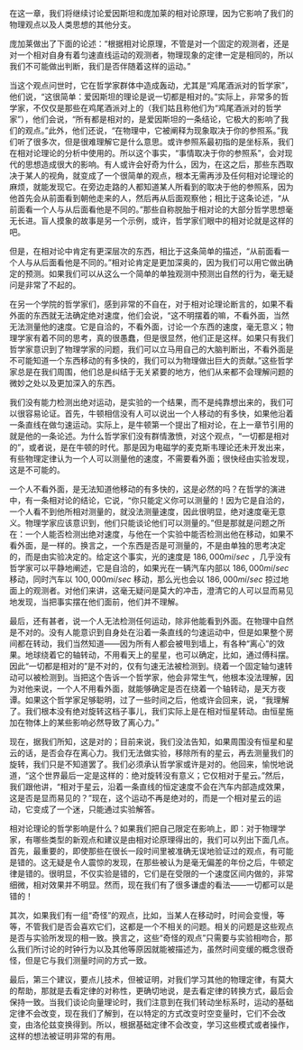 在这一章，我们将继续讨论爱因斯坦和庞加莱的相对论原理，因为它影响了我们的物理观点以及人类思想的其他分支。

庞加莱做出了下面的论述：“根据相对论原理，不管是对一个固定的观测者，还是对一个相对自身有着匀速直线运动的观测者，物理现象的定律一定是相同的，所以我们不可能做出判断，我们是否伴随着这样的运动。”

当这个观点问世时，它在哲学家群体中造成轰动，尤其是“鸡尾酒派对的哲学家”，他们说，“这很简单：爱因斯坦的理论是说一切都是相对的。”实际上，非常多的哲学家，不仅仅是那些在鸡尾酒派对上的（我们姑且称他们为“鸡尾酒派对的哲学家”），他们会说，“所有都是相对的，是爱因斯坦的一条结论，它极大的影响了我们的观点。”此外，他们还说，“在物理中，它被阐释为现象取决于你的参照系。”我们听了很多次，但是很难理解它是什么意思。或许参照系最初指的是坐标系，我们在相对论理论的分析中使用的。所以这个事实，“事情取决于你的参照系”，会对现代的思想造成很大的影响。有人或许会好奇为什么，因为，在这之后，那些东西取决于某人的视角，就变成了一个很简单的观点，根本无需再涉及任何相对论理论的麻烦，就能发现它。在旁边走路的人都知道某人所看到的取决于他的参照系，因为他首先会从前面看到朝他走来的人，然后再从后面观察他；相比于这条论述，“从前面看一个人与从后面看他是不同的。”那些自称脱胎于相对论的大部分哲学思想毫无长进。盲人摸象的故事是另一个示例，或许，哲学家们眼中的相对论就是这样的吧。

但是，在相对论中肯定有更深层次的东西，相比于这条简单的描述，“从前面看一个人与从后面看他是不同的。”相对论肯定是更加深奥的，因为我们可以用它做出确定的预测。如果我们可以从这么一个简单的单独观测中预测出自然的行为，毫无疑问是非常了不起的。

在另一个学院的哲学家们，感到非常的不自在，对于相对论理论断言的，如果不看外面的东西就无法确定绝对速度，他们会说，“这不明摆着的嘛，不看外面，当然无法测量他的速度。它是自洽的，不看外面，讨论一个东西的速度，毫无意义；物理学家有着不同的思考，真的很愚蠢，但是很显然，他们正是这样。如果只有我们哲学家意识到了物理学家的问题，我们可以立马用自己的大脑判断出，不看外面是不可能知道一个东西移动的有多快的，我们可以为物理做出巨大的贡献。”这些哲学家总是在我们周围，他们总是纠结于无关紧要的地方，他们从来都不会理解问题的微妙之处以及更加深入的东西。

我们没有能力检测出绝对运动，是实验的一个结果，而不是纯靠想出来的，我们可以很容易论证。首先，牛顿相信没有人可以说出一个人移动的有多快，如果他沿着一条直线在做匀速运动。实际上，是牛顿第一个提出了相对论，在上一章节引用的就是他的一条论述。为什么哲学家们没有群情激愤，对这个观点，“一切都是相对的”，或者说，是在牛顿的时代。那是因为电磁学的麦克斯韦理论还未开发出来，有些物理定律认为一个人可以测量他的速度，不需要看外面；很快经由实验发现，这是不可能的。

一个人不看外面，是无法知道他移动的有多快的，这是必然的吗？在哲学的演进中，有一条相对论的结论，它说，“你只能定义你可以测量的！因为它是自洽的，一个人看不到他所相对测量的，就没法测量速度，因此很明显，绝对速度毫无意义。物理学家应该意识到，他们只能谈论他们可以测量的。”但是那就是问题之所在：一个人能否检测出绝对速度，与他在一个实验中能否检测出他在移动，如果不看外面，是一样的。换言之，一个东西是否是可测量的，不是由单独的思考决定的，而是由实验决定的。给定这个事实，光的速度是 $186,000 mi/sec$ ，几乎没有哲学家可以平静地阐述，它是自洽的，如果光在一辆汽车内部以 $186,000 mi/sec$ 移动，同时汽车以 $100,000 mi/sec$ 移动，那么光也会以 $186,000 mi/sec$ 掠过地面上的观测者。对他们来讲，这毫无疑问是莫大的冲击，澄清它的人可以显而易见地发现，当把事实摆在他们面前，他们并不理解。

最后，还有甚者，说一个人无法检测任何运动，除非他能看到外面。在物理中自然是不对的。没有人能意识到自身处在沿着一条直线的匀速运动中，但是如果整个房间都在转动，我们当然知道——因为所有人都会被甩到墙上，有各种“离心”的效果。地球绕着它的轴转动，不用看天上的星星，也可以确定，比如，通过傅科摆。因此“一切都是相对的”是不对的，仅有匀速无法被检测到。绕着一个固定轴匀速转动可以被检测到。当把这个告诉一个哲学家，他会非常生气，他根本没法理解，因为对他来说，一个人不用看外面，就能够确定是否在绕着一个轴转动，是天方夜谭。如果这个哲学家足够聪明，过了一些时间之后，他或许会回来，说，“我理解了。我们根本没有绝对旋转这档子事儿，我们实际上是在相对恒星转动。由恒星施加在物体上的某些影响必然导致了离心力。”

现在，据我们所知，这是对的；目前来说，我们没法告知，如果周围没有恒星和星云的话，是否会存在离心力。我们无法做实验，移除所有的星云，再去测量我们的旋转，我们只是不知道罢了。我们必须承认哲学家或许是对的。他回来，愉悦地说道，“这个世界最后一定是这样的：绝对旋转没有意义；它仅相对于星云。”然后，我们跟他讲，“相对于星云，沿着一条直线的恒定速度不会在汽车内部造成效果，这是否是显而易见的？”现在，这个运动不再是绝对的，而是一个相对星云的运动，它变成了一个迷，只能通过实验解答。

相对论理论的哲学影响是什么？如果我们把自己限定在影响上，即：对于物理学家，有哪些类型的新观点和建议是由相对论原理得出的，我们可以列出下面几点。首先，最重要的，即使那些在很长一段时间里被准确无误地验证过的观点，有可能是错的。这无疑是令人震惊的发现，在那些被认为是毫无偏差的年份之后，牛顿定律是错的。很明显，不仅实验是错的，它们是在受限的一个速度区间内做的，非常细微，相对效果并不明显。然而，现在我们有了很多谦虚的看法——一切都可以是错的！

其次，如果我们有一组“奇怪”的观点，比如，当某人在移动时，时间会变慢，等等，不管我们是否会喜欢它们，这都是一个不相关的问题。相关的问题是这些观点是否与实验所发现的相一致。换言之，这些“奇怪的观点”只需要与实验相吻合，那么我们所讨论的时钟行为以及其他等原因就能被描述为，虽然时间变缓的概念很奇怪，但是它与我们测量时间的方式一致。

最后，第三个建议，要点儿技术，但被证明，对我们学习其他的物理定律，有莫大的帮助，那就是去看定律的对称性，更确切地说，是去看定律的转换方式，最后会保持一致。当我们谈论向量理论时，我们注意到在我们转动坐标系时，运动的基础定律不会改变，现在我们了解到，在以特定的方式改变时空变量时，它们不会改变，由洛伦兹变换得到。所以，根据基础定律不会改变，学习这些模式或者操作，这样的想法被证明非常的有用。
